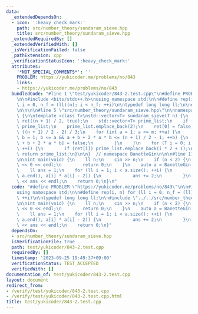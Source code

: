 ```yaml
---
data:
  _extendedDependsOn:
  - icon: ':heavy_check_mark:'
    path: src/number_theory/sundaram_sieve.hpp
    title: src/number_theory/sundaram_sieve.hpp
  _extendedRequiredBy: []
  _extendedVerifiedWith: []
  _isVerificationFailed: false
  _pathExtension: cpp
  _verificationStatusIcon: ':heavy_check_mark:'
  attributes:
    '*NOT_SPECIAL_COMMENTS*': ''
    PROBLEM: https://yukicoder.me/problems/no/843
    links:
    - https://yukicoder.me/problems/no/843
  bundledCode: "#line 1 \"test/yukicoder/843-2.test.cpp\"\n#define PROBLEM \"https://yukicoder.me/problems/no/843\"\
    \n\n#include <bits/stdc++.h>\nusing namespace std;\n\n#define rep(i, n) for (ll\
    \ i = 0, n_f = (ll)(n); i < n_f; ++i)\n\ntypedef long long ll;\n\n#line 1 \"src/number_theory/sundaram_sieve.hpp\"\
    \n\n\n\n#line 5 \"src/number_theory/sundaram_sieve.hpp\"\n\nnamespace BanetteGin\
    \ {\n\ntemplate <class T>\nstd::vector<T> sundaram_sieve(T n) {\n    std::vector<bool>\
    \ ret((n + 1) / 2, true);\n    std::vector<T> prime_list;\n    if (n < 2) return\
    \ prime_list;\n    prime_list.emplace_back(2);\n    ret[0] = false;\n    T m =\
    \ ((n + 1) / 2 - 2) / 3;\n    for (int a = 1; a <= m; ++a) {\n        for (int\
    \ b = 1; b <= a && a + b + 2 * a * b <= (n + 1) / 2 - 1; ++b) {\n            ret[a\
    \ + b + 2 * a * b] = false;\n        }\n    }\n    for (T i = 0; i < ret.size();\
    \ ++i) {\n        if (ret[i]) prime_list.emplace_back(i * 2 + 1);\n    }\n   \
    \ return prime_list;\n}\n\n}  // namespace BanetteGin\n\n\n#line 11 \"test/yukicoder/843-2.test.cpp\"\
    \n\nint main(void) {\n    ll n;\n    cin >> n;\n    if (n < 2) {\n        cout\
    \ << 0 << endl;\n        return 0;\n    }\n    auto a = BanetteGin::sundaram_sieve(n);\n\
    \    ll ans = 1;\n    for (ll i = 1; i < a.size(); ++i) {\n        if (binary_search(a.begin(),\
    \ a.end(), a[i] * a[i] - 2)) {\n            ans += 2;\n        }\n    }\n    cout\
    \ << ans << endl;\n    return 0;\n}\n"
  code: "#define PROBLEM \"https://yukicoder.me/problems/no/843\"\n\n#include <bits/stdc++.h>\n\
    using namespace std;\n\n#define rep(i, n) for (ll i = 0, n_f = (ll)(n); i < n_f;\
    \ ++i)\n\ntypedef long long ll;\n\n#include \"../../src/number_theory/sundaram_sieve.hpp\"\
    \n\nint main(void) {\n    ll n;\n    cin >> n;\n    if (n < 2) {\n        cout\
    \ << 0 << endl;\n        return 0;\n    }\n    auto a = BanetteGin::sundaram_sieve(n);\n\
    \    ll ans = 1;\n    for (ll i = 1; i < a.size(); ++i) {\n        if (binary_search(a.begin(),\
    \ a.end(), a[i] * a[i] - 2)) {\n            ans += 2;\n        }\n    }\n    cout\
    \ << ans << endl;\n    return 0;\n}"
  dependsOn:
  - src/number_theory/sundaram_sieve.hpp
  isVerificationFile: true
  path: test/yukicoder/843-2.test.cpp
  requiredBy: []
  timestamp: '2023-09-25 19:49:37+09:00'
  verificationStatus: TEST_ACCEPTED
  verifiedWith: []
documentation_of: test/yukicoder/843-2.test.cpp
layout: document
redirect_from:
- /verify/test/yukicoder/843-2.test.cpp
- /verify/test/yukicoder/843-2.test.cpp.html
title: test/yukicoder/843-2.test.cpp
---
```

